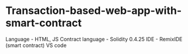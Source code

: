 # Transaction-based-web-app-with-smart-contract
Language - HTML, JS
Contract language - Solidity 0.4.25
IDE - RemixIDE (smart contract)
      VS code
